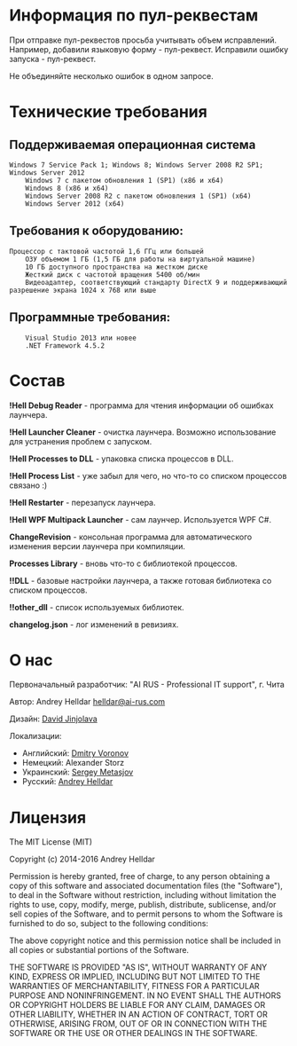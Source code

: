 # Информация по пул-реквестам

При отправке пул-реквестов просьба учитывать объем исправлений. Например, добавили языковую форму - пул-реквест. Исправили ошибку запуска - пул-реквест.

Не объединяйте несколько ошибок в одном запросе.


# Технические требования

## Поддерживаемая операционная система

	Windows 7 Service Pack 1; Windows 8; Windows Server 2008 R2 SP1; Windows Server 2012
		Windows 7 с пакетом обновления 1 (SP1) (x86 и x64)
		Windows 8 (x86 и x64)
		Windows Server 2008 R2 с пакетом обновления 1 (SP1) (x64)
		Windows Server 2012 (x64)

## Требования к оборудованию:

	Процессор с тактовой частотой 1,6 ГГц или большей
		ОЗУ объемом 1 ГБ (1,5 ГБ для работы на виртуальной машине)
		10 ГБ доступного пространства на жестком диске
		Жесткий диск с частотой вращения 5400 об/мин
		Видеоадаптер, соответствующий стандарту DirectX 9 и поддерживающий разрешение экрана 1024 x 768 или выше

## Программные требования:

		Visual Studio 2013 или новее
		.NET Framework 4.5.2


# Состав

**!Hell Debug Reader** - программа для чтения информации об ошибках лаунчера.

**!Hell Launcher Cleaner** - очистка лаунчера. Возможно использование для устранения проблем с запуском.

**!Hell Processes to DLL** - упаковка списка процессов в DLL.

**!Hell Process List** - уже забыл для чего, но что-то со списком процессов связано :)

**!Hell Restarter** - перезапуск лаунчера.

**!Hell WPF Multipack Launcher** - сам лаунчер. Используется WPF C#.

**ChangeRevision** - консольная программа для автоматического изменения версии лаунчера при компиляции.

**Processes Library** - вновь что-то с библиотекой процессов.

**!!DLL** - базовые настройки лаунчера, а также готовая библиотека со списком процессов.

**!!other_dll** - список используемых библиотек.

**changelog.json** - лог изменений в ревизиях.


# О нас

Первоначальный разработчик: "AI RUS - Professional IT support", г. Чита

Автор: Andrey Helldar <helldar@ai-rus.com>

Дизайн: [David Jinjolava](https://new.vk.com/jinjolavadavid)

Локализации:

- Английский: [Dmitry Voronov](https://new.vk.com/amiramedia)
- Немецкий: Alexander Storz
- Украинский: [Sergey Metasjov](https://new.vk.com/metasev)
- Русский: [Andrey Helldar](https://new.vk.com/helldar)


# Лицензия

The MIT License (MIT)

Copyright (c) 2014-2016 Andrey Helldar

Permission is hereby granted, free of charge, to any person obtaining a copy
of this software and associated documentation files (the "Software"), to deal
in the Software without restriction, including without limitation the rights
to use, copy, modify, merge, publish, distribute, sublicense, and/or sell
copies of the Software, and to permit persons to whom the Software is
furnished to do so, subject to the following conditions:

The above copyright notice and this permission notice shall be included in all
copies or substantial portions of the Software.

THE SOFTWARE IS PROVIDED "AS IS", WITHOUT WARRANTY OF ANY KIND, EXPRESS OR
IMPLIED, INCLUDING BUT NOT LIMITED TO THE WARRANTIES OF MERCHANTABILITY,
FITNESS FOR A PARTICULAR PURPOSE AND NONINFRINGEMENT. IN NO EVENT SHALL THE
AUTHORS OR COPYRIGHT HOLDERS BE LIABLE FOR ANY CLAIM, DAMAGES OR OTHER
LIABILITY, WHETHER IN AN ACTION OF CONTRACT, TORT OR OTHERWISE, ARISING FROM,
OUT OF OR IN CONNECTION WITH THE SOFTWARE OR THE USE OR OTHER DEALINGS IN THE
SOFTWARE.